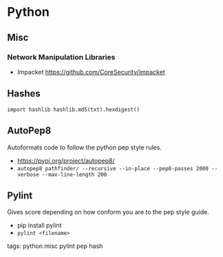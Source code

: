 # Python

## Misc

### Network Manipulation Libraries
* Impacket https://github.com/CoreSecurity/impacket

## Hashes

`import hashlib
hashlib.md5(txt).hexdigest()`

## AutoPep8
Autoformats code to follow the python pep style rules.
* https://pypi.org/project/autopep8/
* `autopep8 pathfinder/ --recursive --in-place --pep8-passes 2000 --verbose --max-line-length 200`

## Pylint
Gives score depending on how conform you are to the pep style guide.
* pip install pylint
* `pylint <filename>`

tags: python misc pylint pep hash